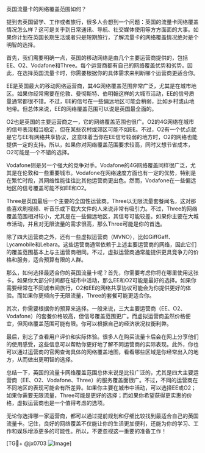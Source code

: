 英国流量卡的网络覆盖范围如何？

提到去英国留学、工作或者旅行，很多人会想到一个问题：英国的流量卡网络覆盖情况怎么样？这可是关乎到日常通讯、导航、社交媒体使用等方方面面的大事。如果你计划在英国长期生活或者只是短期旅行，了解流量卡的网络覆盖情况绝对是个明智的选择。

首先，我们需要明确一点，英国的移动网络是由几个主要运营商提供的，包括EE、O2、Vodafone和Three。每个运营商都有自己的网络覆盖优势和劣势。因此，在选择英国流量卡时，你需要根据你的具体需求来判断哪个运营商更适合你。

EE是英国最大的移动网络运营商，其4G网络覆盖范围非常广泛，尤其是在城市地区。如果你经常需要在伦敦、曼彻斯特、伯明翰这样的大城市活动，EE的信号质量通常都很不错。不过，EE的信号在一些偏远地区可能会稍弱，比如乡村或山地地带。但总体来说，EE的网络覆盖范围可以说是英国最全面的。

O2也是英国的主要运营商之一，它的网络覆盖范围也很广。O2的4G网络在城市的信号表现相当稳定，但在某些农村或郊区可能不如EE。不过，O2有一个优点就是它与EE有网络共享协议，这意味着当你在EE信号较弱的地方时，O2的网络也能提供一定的支持。所以，如果你对网络覆盖范围要求较高，同时又想节省成本，O2可能是一个不错的选择。

Vodafone则是另一个强大的竞争对手。Vodafone的4G网络覆盖同样很广泛，尤其是在伦敦和一些重要城市。Vodafone在网络速度方面也有一定的优势，特别是在繁忙时段，其网络性能往往比其他运营商更出色。然而，Vodafone在一些偏远地区的信号覆盖可能不如EE和O2。

Three是英国最后一个主要的全国性运营商。Three以无限流量套餐闻名，这对那些喜欢刷视频、听音乐或下载大文件的人来说非常有吸引力。不过，Three的网络覆盖范围相对较小，尤其是在一些偏远地区，其信号可能较差。如果你主要在大城市活动，并且对无限流量的需求很高，那么Three可能是你的首选。

除了四大运营商之外，还有一些虚拟运营商（MVNO），比如GiffGaff、Lycamobile和Lebara。这些运营商通常依赖于上述主要运营商的网络，因此它们的覆盖范围基本上与主运营商相同。不过，虚拟运营商通常能提供更具竞争力的价格和服务，适合预算有限的人群。

那么，如何选择最适合你的英国流量卡呢？首先，你需要考虑你将在哪里使用这张卡。如果你大部分时间都在城市中活动，那么EE和O2可能是最好的选择。如果你需要经常在不同城市间旅行，O2和EE的网络共享协议可能会为你提供更好的体验。而如果你更倾向于无限流量，Three的套餐可能更适合你。

其次，你需要根据你的预算来选择。一般来说，三大主要运营商（EE、O2、Vodafone）的套餐价格较高，但信号覆盖范围更广。而虚拟运营商虽然价格便宜，但网络覆盖范围可能有限。你可以根据自己的经济状况权衡利弊。

最后，别忘了查看用户评价和实际体验。很多人在购买流量卡后会在网上分享他们的使用感受，这些信息可以帮助你更好地了解不同运营商的实际表现。此外，你也可以通过运营商的官网查询具体的网络覆盖地图，看看哪些区域是你经常出入的地方，从而做出更明智的选择。

总结一下，英国的流量卡网络覆盖范围总体来说是比较广泛的，尤其是四大主要运营商（EE、O2、Vodafone、Three）的服务覆盖面很广。不过，不同的运营商在不同地区的表现可能会有所差异。如果你主要在城市中活动，可以选择EE或O2；如果你需要无限流量，Three可能是更好的选择；而如果你希望获得更实惠的价格，虚拟运营商也是一个值得考虑的选项。

无论你选择哪一家运营商，都可以通过提前规划和仔细比较找到最适合自己的英国流量卡。记住，良好的网络覆盖不仅能让你的生活更加便利，还能为你的学习、工作和娱乐增添更多的可能性。所以，不要忽视这一重要的准备工作！

[TG💪+ @jx0703 ![Image](https://github.com/user-attachments/assets/dbca1d08-cadb-493c-b0ec-ad6f7a83f270)]